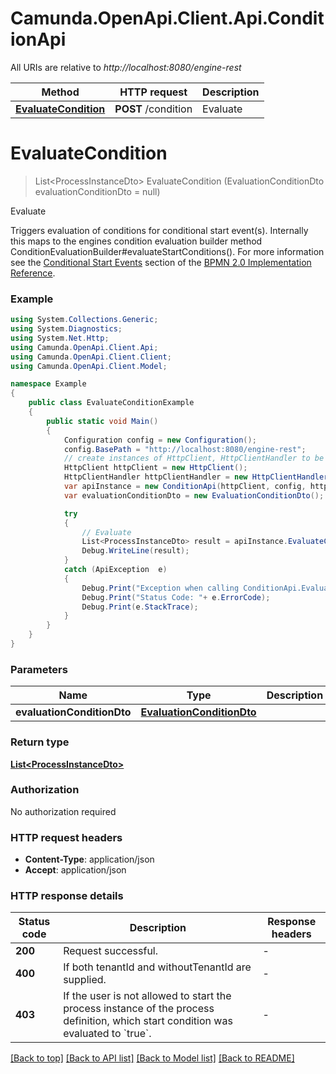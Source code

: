 # Camunda.OpenApi.Client.Api.ConditionApi

All URIs are relative to *http://localhost:8080/engine-rest*

Method | HTTP request | Description
------------- | ------------- | -------------
[**EvaluateCondition**](ConditionApi.md#evaluatecondition) | **POST** /condition | Evaluate


<a name="evaluatecondition"></a>
# **EvaluateCondition**
> List&lt;ProcessInstanceDto&gt; EvaluateCondition (EvaluationConditionDto evaluationConditionDto = null)

Evaluate

Triggers evaluation of conditions for conditional start event(s).  Internally this maps to the engines condition evaluation builder method ConditionEvaluationBuilder#evaluateStartConditions().  For more information see the [Conditional Start Events](https://docs.camunda.org/manual/7.17/reference/bpmn20/events/conditional-events/#conditional-start-event) section of the [BPMN 2.0 Implementation Reference](https://docs.camunda.org/manual/7.17/reference/bpmn20/).

### Example
```csharp
using System.Collections.Generic;
using System.Diagnostics;
using System.Net.Http;
using Camunda.OpenApi.Client.Api;
using Camunda.OpenApi.Client.Client;
using Camunda.OpenApi.Client.Model;

namespace Example
{
    public class EvaluateConditionExample
    {
        public static void Main()
        {
            Configuration config = new Configuration();
            config.BasePath = "http://localhost:8080/engine-rest";
            // create instances of HttpClient, HttpClientHandler to be reused later with different Api classes
            HttpClient httpClient = new HttpClient();
            HttpClientHandler httpClientHandler = new HttpClientHandler();
            var apiInstance = new ConditionApi(httpClient, config, httpClientHandler);
            var evaluationConditionDto = new EvaluationConditionDto(); // EvaluationConditionDto |  (optional) 

            try
            {
                // Evaluate
                List<ProcessInstanceDto> result = apiInstance.EvaluateCondition(evaluationConditionDto);
                Debug.WriteLine(result);
            }
            catch (ApiException  e)
            {
                Debug.Print("Exception when calling ConditionApi.EvaluateCondition: " + e.Message );
                Debug.Print("Status Code: "+ e.ErrorCode);
                Debug.Print(e.StackTrace);
            }
        }
    }
}
```

### Parameters

Name | Type | Description  | Notes
------------- | ------------- | ------------- | -------------
 **evaluationConditionDto** | [**EvaluationConditionDto**](EvaluationConditionDto.md)|  | [optional] 

### Return type

[**List&lt;ProcessInstanceDto&gt;**](ProcessInstanceDto.md)

### Authorization

No authorization required

### HTTP request headers

 - **Content-Type**: application/json
 - **Accept**: application/json


### HTTP response details
| Status code | Description | Response headers |
|-------------|-------------|------------------|
| **200** | Request successful. |  -  |
| **400** | If both tenantId and withoutTenantId are supplied. |  -  |
| **403** | If the user is not allowed to start the process instance of the process definition, which start condition was evaluated to &#x60;true&#x60;. |  -  |

[[Back to top]](#) [[Back to API list]](../README.md#documentation-for-api-endpoints) [[Back to Model list]](../README.md#documentation-for-models) [[Back to README]](../README.md)

